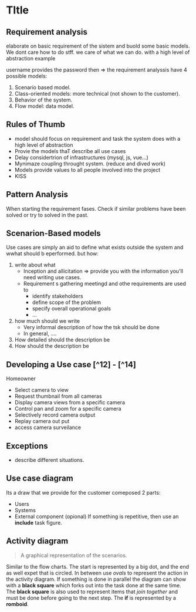 # TItle

## Requirement analysis
elaborate on basic requirement of the sistem and buold some basic models.
We dont care how to do stff. we care of what we can do. with a high level of abstraction
example

username provides the password 
then => the requirement analyssis have 4 possible models:
1. Scenario based model.
2. Class-oriented models: more technical (not shown to the customer).
3. Behavior of the system.
4. Flow model: data model.

## Rules of Thumb
- model should focus on requirement and task the system does with a high level of abstraction
- Provie the models thaT describe all use cases
- Delay considertrion of infrastructures (mysql, js, vue...)
- Mynimaze coupling throught system. (reduce and dived work)
- Models provide values to all people involved into the project 
- KISS

## Pattern Analysis
When starting the requirement fases. Check if similar problems have been solved or try to solved in the past. 

## Scenarion-Based models
Use cases are simply an aid to define what exists outside the system and wwhat should b eperformed.
but how:
1. write about what
    - Inception and allicitation => provide you with the information you'll need writing use cases.
    - Requirement s gathering meetingd and othe requirements are used to
        - identify stakeholders
        - define scope of the problem
        - specify overall operational goals
        - ...
2. how much should we write
    - Very informal description of how the tsk should be done
    - In general, ....
3. How detailed should the description be
4. How should the description be 

## Developing a Use case [^12] - [^14]
Homeowner
- Select camera to view
- Request thumbnail from all cameras
- Display camera views from a specific camera 
- Control pan and zoom for a specific camera
- Selectively record  camera output
- Replay camera out put
- access camera surveilance

## Exceptions
- describe different situations. 

## Use case diagram
Its a draw that we provide for the customer comeposed 2 parts:
- Users
- Systems
- External component (opional)
If something is repetitive, then use an **include** task figure.

## Activity diagram
> A graphical representation of the scenarios.


Similar to the flow charts.
The start is represented by a big dot, and the end as well expet that is circled.
In between use *ovals* to represent the action in the activity diagram. If something is done in parallel the diagram can show with a **black square** which forks out into the task done at the same time.
The **black square** is also used to represent items that *join together* and must be done before going to the next step.
The **if** is represented by a **romboid**.

## 





